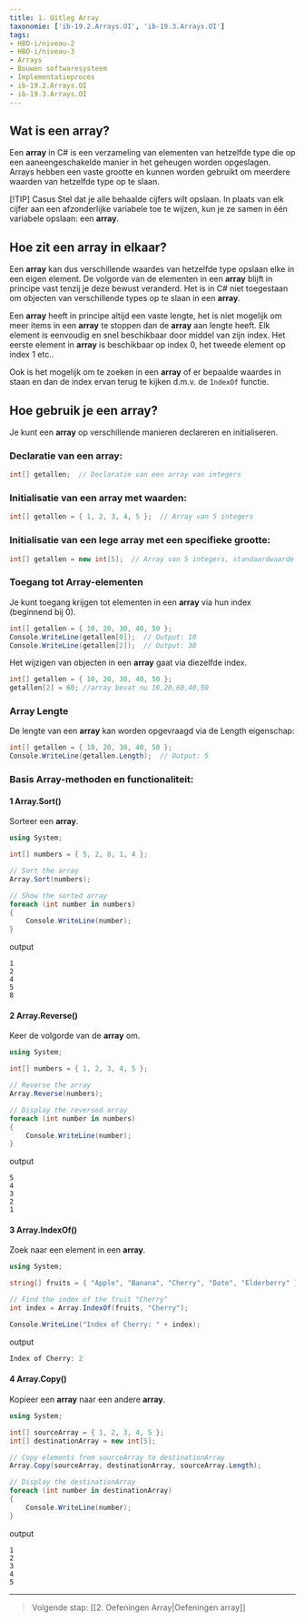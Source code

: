 ```yaml
---
title: 1. Uitleg Array
taxonomie: ['ib-19.2.Arrays.OI', 'ib-19.3.Arrays.OI']
tags:
- HBO-i/niveau-2
- HBO-i/niveau-3
- Arrays
- Bouwen softwaresysteem
- Implementatieproces
- ib-19.2.Arrays.OI
- ib-19.3.Arrays.OI
---
```


## Wat is een array?
Een **array** in C# is een verzameling van elementen van hetzelfde type die op een aaneengeschakelde manier in het geheugen worden opgeslagen. 
Arrays hebben een vaste grootte en kunnen worden gebruikt om meerdere waarden van hetzelfde type op te slaan. 

[!TIP] Casus
Stel dat je alle behaalde cijfers wilt opslaan. In plaats van elk cijfer aan een afzonderlijke variabele toe te wijzen, kun je ze samen in één variabele opslaan: een **array**.

## Hoe zit een array in elkaar?
Een **array** kan dus verschillende waardes van hetzelfde type opslaan elke in een eigen element. De volgorde van de elementen in een **array** blijft in principe vast tenzij je deze bewust veranderd.
Het is in C# niet toegestaan om objecten van verschillende types op te slaan in een **array**. 

Een **array** heeft in principe altijd een vaste lengte, het is niet mogelijk om meer items in een **array** te stoppen dan de **array** aan lengte heeft.
Elk element is eenvoudig en snel beschikbaar door middel van zijn index. Het eerste element in **array** is beschikbaar op index 0, het tweede element op index 1 etc..

Ook is het mogelijk om te zoeken in een **array** of er bepaalde waardes in staan en dan de index ervan terug te kijken d.m.v. de `IndexOf` functie.

## Hoe gebruik je een array?
Je kunt een **array** op verschillende manieren declareren en initialiseren.

### Declaratie van een array:
```csharp
int[] getallen;  // Declaratie van een array van integers
```

### Initialisatie van een array met waarden:
```csharp
int[] getallen = { 1, 2, 3, 4, 5 };  // Array van 5 integers
```

### Initialisatie van een lege array met een specifieke grootte:
```csharp
int[] getallen = new int[5];  // Array van 5 integers, standaardwaarde = 0
```

### Toegang tot Array-elementen
Je kunt toegang krijgen tot elementen in een **array** via hun index (beginnend bij 0).

```csharp
int[] getallen = { 10, 20, 30, 40, 50 };
Console.WriteLine(getallen[0]);  // Output: 10
Console.WriteLine(getallen[2]);  // Output: 30
```
Het wijzigen van objecten in een **array** gaat via diezelfde index.
```csharp
int[] getallen = { 10, 20, 30, 40, 50 };
getallen[2] = 60; //array bevat nu 10,20,60,40,50
```

### Array Lengte
De lengte van een **array** kan worden opgevraagd via de Length eigenschap:

```csharp
int[] getallen = { 10, 20, 30, 40, 50 };
Console.WriteLine(getallen.Length);  // Output: 5
```

### Basis Array-methoden en functionaliteit:

#### 1 Array.Sort() 
Sorteer een **array**.

```csharp
using System;

int[] numbers = { 5, 2, 8, 1, 4 };

// Sort the array
Array.Sort(numbers);

// Show the sorted array
foreach (int number in numbers)
{
    Console.WriteLine(number);
}
```
output
```
1
2
4
5
8
```

#### 2 Array.Reverse()
Keer de volgorde van de **array** om.
```csharp
using System;

int[] numbers = { 1, 2, 3, 4, 5 };

// Reverse the array
Array.Reverse(numbers);

// Display the reversed array
foreach (int number in numbers)
{
    Console.WriteLine(number);
}
```
output
```
5
4
3
2
1
```

#### 3 Array.IndexOf()
Zoek naar een element in een **array**.
```csharp
using System;

string[] fruits = { "Apple", "Banana", "Cherry", "Date", "Elderberry" };

// Find the index of the fruit "Cherry"
int index = Array.IndexOf(fruits, "Cherry");

Console.WriteLine("Index of Cherry: " + index);  
```
output
```csharp
Index of Cherry: 2
```

#### 4 Array.Copy()
Kopieer een **array** naar een andere **array**.
```csharp
using System;

int[] sourceArray = { 1, 2, 3, 4, 5 };
int[] destinationArray = new int[5];

// Copy elements from sourceArray to destinationArray
Array.Copy(sourceArray, destinationArray, sourceArray.Length);

// Display the destinationArray
foreach (int number in destinationArray)
{
    Console.WriteLine(number);
}
```
output
```
1
2
3
4
5
```

---

> Volgende stap: [[2. Oefeningen Array|Oefeningen array]]